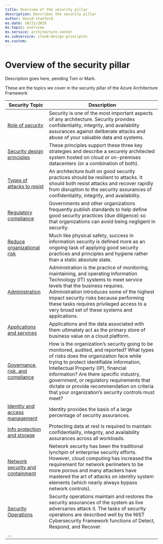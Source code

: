 ```yaml
---
title: Overview of the security pillar 
description: Describes the security pillar
author: david-stanford
ms.date: 10/21/2019
ms.topic: overview
ms.service: architecture-center
ms.subservice: cloud-design-principles
ms.custom: 
---
```


# Overview of the security pillar

Description goes here, pending Tom or Mark.

These are the topics we cover in the security pillar of the Azure Architecture Framework

| Security Topic | Description |
|-------------------|-------------|
| [Role of security][role] | Security is one of the most important aspects of any architecture. Security provides confidentiality, integrity, and availability assurances against deliberate attacks and abuse of your valuable data and systems. |
| [Security design principles][design] | These principles support these three key strategies and describe a securely architected system hosted on cloud or on-premises datacenters (or a combination of both). |
| [Types of attacks to resist][attacks] | An architecture built on good security practices should be resilient to attacks. It should both resist attacks and recover rapidly from disruption to the security assurances of confidentiality, integrity, and availability. |
| [Regulatory compliance][regulatory] | Governments and other organizations frequently publish standards to help define good security practices (due diligence) so that organizations can avoid being negligent in security. |
| [Reduce organizational risk][org-risk] | Much like physical safety, success in information security is defined more as an ongoing task of applying good security practices and principles and hygiene rather than a static absolute state. |
| [Administration][admin] | Administration is the practice of monitoring, maintaining, and operating Information Technology (IT) systems to meet service levels that the business requires. Administration introduces some of the highest impact security risks because performing these tasks requires privileged access to a very broad set of these systems and applications. |
| [Applications and services][app] | Applications and the data associated with them ultimately act as the primary store of business value on a cloud platform. |
| [Governance, risk, and compliance][compliance] | How is the organization’s security going to be monitored, audited, and reported? What types of risks does the organization face while trying to protect identifiable information, Intellectual Property (IP), financial information? Are there specific industry, government, or regulatory requirements that dictate or provide recommendation on criteria that your organization’s security controls must meet? |
| [Identity and access management][identity] | Identity provides the basis of a large percentage of security assurances. |
| [Info protection and storage][info] | Protecting data at rest is required to maintain confidentiality, integrity, and availability assurances across all workloads. |
| [Network security and containment][network] | Network security has been the traditional lynchpin of enterprise security efforts. However, cloud computing has increased the requirement for network perimeters to be more porous and many attackers have mastered the art of attacks on identity system elements (which nearly always bypass network controls). |
| [Security Operations][identity] | Security operations maintain and restores the security assurances of the system as live adversaries attack it. The tasks of security operations are described well by the NIST Cybersecurity Framework functions of Detect, Respond, and Recover. |
| ... |  |

<!-- security links -->
[monitoring]: ./monitoring.md
[role]: ./role-of-security.md
[app]: ./applications-services.md
[compliance]: ./governance.md
[identity]: ./identity.md
[network]: ./network-security-containment.md
[design]: ./security-principles.md
[attacks]: ./architecture-type.md
[regulatory]: ./law-authority.md
[org-risk]: ./resilience.md
[admin]: ./critical-impact-accounts.md
[info]: ./storage-data-encryption.md
